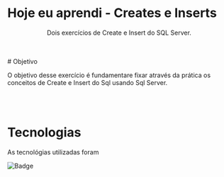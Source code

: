 # Hoje eu aprendi - Creates e Inserts
<p align="center">Dois exercícios de Create e Insert do SQL Server.</p>

<br>
<br>
# Objetivo

O objetivo desse exercício é fundamentare fixar através da prática os conceitos de Create e Insert do Sql usando Sql Server.

<br>
<br>

# Tecnologias

As tecnológias utilizadas foram

![Badge](https://img.shields.io/static/v1?label=&message=SQL_Server&color=darkGraystyle=for-the-badge)
